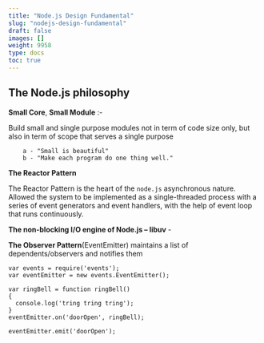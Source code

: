 ```yaml
---
title: "Node.js Design Fundamental"
slug: "nodejs-design-fundamental"
draft: false
images: []
weight: 9958
type: docs
toc: true
---
```


## The Node.js philosophy
 **Small Core**, **Small Module** :- 

Build small and single purpose modules not in term of code size only, but also in term of scope that serves a single purpose

        a - "Small is beautiful"
        b - "Make each program do one thing well."

 
**The Reactor Pattern**

The Reactor Pattern is the heart of the `node.js` asynchronous nature. Allowed the system to be implemented as a single-threaded process with a series of event generators and event handlers, with the help of event loop that runs continuously.

**The non-blocking I/O engine of Node.js – libuv** - 

**The Observer Pattern**(EventEmitter) 
maintains a list of dependents/observers and notifies them




    var events = require('events');
    var eventEmitter = new events.EventEmitter();
    
    var ringBell = function ringBell()
    {
      console.log('tring tring tring');
    }
    eventEmitter.on('doorOpen', ringBell);
    
    eventEmitter.emit('doorOpen');

